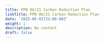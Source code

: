 ```yaml
---
title: PPN 06/21 Carbon Reduction Plan
linkTitle: PPN 06/21 Carbon Reduction Plan
date: '2025-05-01T21:06:00Z'
weight: 1
description: No content
draft: false
---
```



